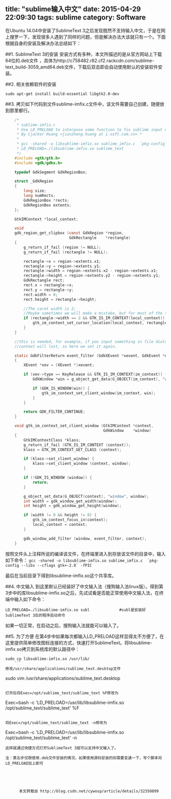 title: "sublime输入中文"
date: 2015-04-29 22:09:30
tags: sublime
category:  Software
---

在Ubuntu 14.04中安装了SublimeText 3之后发现既然不支持输入中文，于是在网上搜罗一下，发现很多人遇到了同样的问题，但是解决办法大该就只有一个。下面根据自身的安装及解决办法总结如下：

<!--more-->
##1. SublimeText 3的安装
安装方式有多种，本文所描述的是从官方网站上下载64位的.deb文件 ，具体为http://c758482.r82.cf2.rackcdn.com/sublime-text_build-3059_amd64.deb文件，下载后双击即会自动使用默认的安装软件安装。

##2. 相关依赖软件的安装

 ```
 sudo apt-get install build-essential libgtk2.0-dev
 ```

##3. 拷贝如下代码到文件sublime-imfix.c文件中，该文件需要自己创建，随便放到那里都行。

```c
    /*
     * sublime-imfix.c
     * Use LD_PRELOAD to interpose some function to fix sublime input method support for linux.
     * By Cjacker Huang <jianzhong.huang at i-soft.com.cn> *
     *
     * gcc -shared -o libsublime-imfix.so sublime_imfix.c  `pkg-config --libs --cflags gtk+-2.0` -fPIC
     * LD_PRELOAD=./libsublime-imfix.so sublime_text
     */
    #include <gtk/gtk.h>
    #include <gdk/gdkx.h>

    typedef GdkSegment GdkRegionBox;

    struct _GdkRegion
    {
        long size;
        long numRects;
        GdkRegionBox *rects;
        GdkRegionBox extents;
    };

    GtkIMContext *local_context;

    void
    gdk_region_get_clipbox (const GdkRegion *region,
                            GdkRectangle    *rectangle)
    {
        g_return_if_fail (region != NULL);
        g_return_if_fail (rectangle != NULL);

        rectangle->x = region->extents.x1;
        rectangle->y = region->extents.y1;
        rectangle->width = region->extents.x2 - region->extents.x1;
        rectangle->height = region->extents.y2 - region->extents.y1;
        GdkRectangle rect;
        rect.x = rectangle->x;
        rect.y = rectangle->y;
        rect.width = 0;
        rect.height = rectangle->height;

        //The caret width is 2;
        //Maybe sometimes we will make a mistake, but for most of the time, it should be the caret.
        if (rectangle->width == 2 && GTK_IS_IM_CONTEXT(local_context)) {
            gtk_im_context_set_cursor_location(local_context, rectangle);
        }
    }

    //this is needed, for example, if you input something in file dialog and return back the edit area
    //context will lost, so here we set it again.

    static GdkFilterReturn event_filter (GdkXEvent *xevent, GdkEvent *event, gpointer im_context)
    {
        XEvent *xev = (XEvent *)xevent;

        if (xev->type == KeyRelease && GTK_IS_IM_CONTEXT(im_context)) {
            GdkWindow *win = g_object_get_data(G_OBJECT(im_context), "window");

            if (GDK_IS_WINDOW(win)) {
                gtk_im_context_set_client_window(im_context, win);
            }
        }

        return GDK_FILTER_CONTINUE;
    }

    void gtk_im_context_set_client_window (GtkIMContext *context,
                                           GdkWindow    *window)
    {
        GtkIMContextClass *klass;
        g_return_if_fail (GTK_IS_IM_CONTEXT (context));
        klass = GTK_IM_CONTEXT_GET_CLASS (context);

        if (klass->set_client_window) {
            klass->set_client_window (context, window);
        }

        if (!GDK_IS_WINDOW (window)) {
            return;
        }

        g_object_set_data(G_OBJECT(context), "window", window);
        int width = gdk_window_get_width(window);
        int height = gdk_window_get_height(window);

        if (width != 0 && height != 0) {
            gtk_im_context_focus_in(context);
            local_context = context;
        }

        gdk_window_add_filter (window, event_filter, context);
    }
```
按照文件头上注释所说的编译该文件，在终端里进入到存放该文件的目录中，输入如下命令：
    ```
gcc -shared -o libsublime-imfix.so sublime_imfix.c  `pkg-config --libs --cflags gtk+-2.0` -fPIC
    ```

最后在当前目录下得到libsublime-imfix.so这个共享库。

##4. 中文输入
到这里默认已经装好了中文输入法（搜狗输入法linux版）。得到第3步中的库libsublime-imfix.so之后，先试试看是否能正常使用中文输入法，在终端中输入如下命令：


```
LD_PRELOAD=./libsublime-imfix.so subl             #subl是安装好SublimeText 3后的程序启动命令

```

如果一切正常，在启动之后，搜狗输入法就能可以输入了。

##5. 为了方便
在第4步中如果每次都输入LD_PRELOAD这样显得太不方便了，在这里提供简单修改图标连接的方式，快速打开SublimeText。将libsublime-imfix.so拷贝到系统库的默认路径中：

```
sudo cp libsublime-imfix.so /usr/lib/
    ```
修改/usr/share/applications/sublime_text.desktop文件

```  
  sudo vim /usr/share/applications/sublime_text.desktop
  ```

打开后将Exec=/opt/sublime_text/sublime_text %F修改为
```   
 Exec=bash -c 'LD_PRELOAD=/usr/lib/libsublime-imfix.so /opt/sublime_text/sublime_text' %F
```

将Exec=/opt/sublime_text/sublime_text -n修改为

``` 
   Exec=bash -c 'LD_PRELOAD=/usr/lib/libsublime-imfix.so /opt/sublime_text/sublime_text' -n
```
这样就通过快捷方式打开SublimeText 3就可以支持中文输入了。

注：第五步仅限使用.deb文件安装的情况，如果使用源码安装的则需要变通一下，写个脚本将LD_PRELOAD加上即可





      本文转载自 http://blog.csdn.net/cywosp/article/details/32350899
